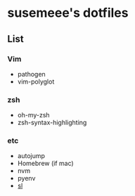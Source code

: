 # susemeee's dotfiles

## List

### Vim
- pathogen
- vim-polyglot

### zsh
- oh-my-zsh
- zsh-syntax-highlighting

### etc
- autojump
- Homebrew (if mac)
- nvm
- pyenv
- [sl](https://github.com/mtoyoda/sl)